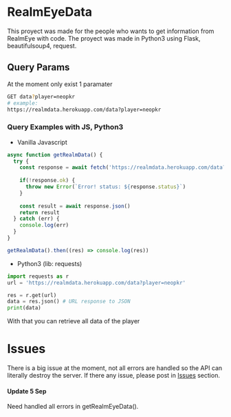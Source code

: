 # RealmEyeData
This proyect was made for the people who wants to get information from RealmEye with code. The proyect was made in Python3 using Flask, beautifulsoup4, request.

## Query Params
At the moment only exist 1 paramater
```sh
GET data?player=neopkr
# example:
https://realmdata.herokuapp.com/data?player=neopkr
```

### Query Examples with JS, Python3
- Vanilla Javascript
```javascript
async function getRealmData() {
  try {
    const response = await fetch('https://realmdata.herokuapp.com/data?player=neopkr')
    
    if(!response.ok) {
      throw new Error(`Error! status: ${response.status}`)
    }
    
    const result = await response.json()
    return result
  } catch (err) {
    console.log(err)
  }
}

getRealmData().then((res) => console.log(res))
```
- Python3 (lib: requests)
```py
import requests as r
url = 'https://realmdata.herokuapp.com/data?player=neopkr'

res = r.get(url)
data = res.json() # URL response to JSON
print(data)

```
With that you can retrieve all data of the player

# Issues
There is a big issue at the moment, not all errors are handled so the API can literally destroy the server.
If there any issue, please post in [Issues](https://github.com/neopkr/RealmEyeData/issues) section.
#### Update 5 Sep
Need handled all errors in getRealmEyeData().
